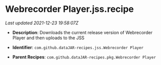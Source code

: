 # Webrecorder Player.jss.recipe

_Last updated 2021-12-23 19:58:07Z_

- **Description**: Downloads the current release version of Webrecorder Player and then uploads to the JSS

- **Identifier**: `com.github.dataJAR-recipes.jss.Webrecorder Player`

- **Parent Recipes**: `com.github.dataJAR-recipes.pkg.Webrecorder Player`